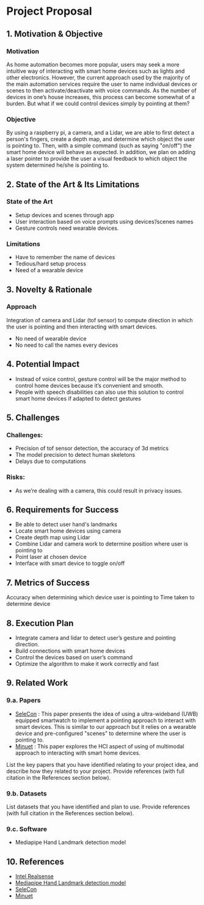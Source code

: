 # Project Proposal

## 1. Motivation & Objective
### Motivation
As home automation becomes more popular, users may seek a more intuitive way of interacting with smart home devices such as lights and other electronics. However, the current approach used by the majority of the main automation services require the user to name individual devices or scenes to then activate/deactivate with voice commands. As the number of devices in one’s house increases, this process can become somewhat of a burden. But what if we could control devices simply by pointing at them?
### Objective
By using a raspberry pi, a camera, and a Lidar, we are able to first detect a person's fingers, create a depth map, and determine which object the user is pointing to. Then, with a simple command (such as saying "on/off") the smart home device will behave as expected. In addition, we plan on adding a laser pointer to provide the user a visual feedback to which object the system determined he/she is pointing to.

## 2. State of the Art & Its Limitations
### State of the Art
- Setup devices and scenes through app
- User interaction based on voice prompts using devices’/scenes names 
- Gesture controls need wearable devices.

### Limitations
- Have to remember the name of devices
- Tedious/hard setup process
- Need of a wearable device
  
## 3. Novelty & Rationale

### Approach
Integration of camera and Lidar (tof sensor) to compute direction in which the user is pointing and then interacting with smart devices.
- No need of wearable device
- No need to call the names every devices

## 4. Potential Impact

- Instead of voice control, gesture control will be the major method to control home devices because it’s convenient and smooth.
- People with speech disabilities can also use this solution to control smart home devices if adapted to detect gestures
  

## 5. Challenges
### Challenges:
- Precision of tof sensor detection, the accuracy of 3d metrics
- The model precision to detect human skeletons
- Delays due to computations

### Risks:
- As we’re dealing with a camera, this could result in privacy issues.


## 6. Requirements for Success

- Be able to detect user hand's landmarks
- Locate smart home devices using camera
- Create depth map using Lidar
- Combine Lidar and camera work to determine position where user is pointing to
- Point laser at chosen device
- Interface with smart device to toggle on/off


## 7. Metrics of Success

Accuracy when determining which device user is pointing to
Time taken to determine device

## 8. Execution Plan

- Integrate camera and lidar to detect user’s gesture and pointing direction. 
- Build connections with smart home devices
- Control the devices based on user’s command
- Optimize the algorithm to make it work correctly and fast

## 9. Related Work

### 9.a. Papers
- [SeleCon](https://ieeexplore.ieee.org/document/7946862) : This paper presents the idea of using a ultra-wideband (UWB) equipped smartwatch to implement a pointing approach to interact with smart devices. This is similar to our approach but it relies on a wearable device and pre-configured "scenes" to determine where the user is pointing to.
- [Minuet](https://dl.acm.org/doi/10.1145/3357251.3357581) : This paper explores the HCI aspect of using of multimodal approach to interacting with smart home devices.

List the key papers that you have identified relating to your project idea, and describe how they related to your project. Provide references (with full citation in the References section below).

### 9.b. Datasets

List datasets that you have identified and plan to use. Provide references (with full citation in the References section below).

### 9.c. Software

- Mediapipe Hand Landmark detection model

## 10. References

- [Intel Realsense](https://www.intelrealsense.com/developers/)
- [Mediapipe Hand Landmark detection model](https://github.com/google/mediapipe/blob/master/docs/solutions/hands.md)
- [SeleCon](https://ieeexplore.ieee.org/document/7946862)
- [Minuet](https://dl.acm.org/doi/10.1145/3357251.3357581)
